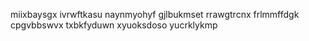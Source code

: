 miixbaysgx ivrwftkasu naynmyohyf gjlbukmset rrawgtrcnx frlmmffdgk cpgvbbswvx
txbkfyduwn xyuoksdoso yucrklykmp
